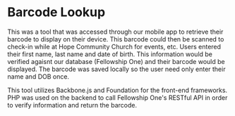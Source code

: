 Barcode Lookup
=======

This was a tool that was accessed through our mobile app to retrieve their barcode to display on their device. This barcode could then be scanned to check-in while at Hope Community Church for events, etc. Users entered their first name, last name and date of birth. This information would be verified agaisnt our database (Fellowship One) and their barcode would be displayed.  The barcode was saved locally so the user need only enter their name and DOB once.

This tool utilizes Backbone.js and Foundation for the front-end frameworks. PHP was used on the backend to call Fellowship One's RESTful API in order to verify information and return the barcode.
